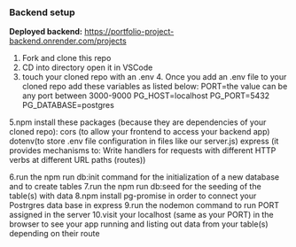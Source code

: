 ### Backend setup

**Deployed backend:** https://portfolio-project-backend.onrender.com/projects

1. Fork and clone this repo
2. CD into directory open it in VSCode
3. touch your cloned repo with an .env 4. Once you add an .env file to your cloned repo add these variables as listed below:
   PORT=the value can be any port between 3000-9000
   PG_HOST=localhost
   PG_PORT=5432
   PG_DATABASE=postgres

5.npm install these packages (because they are dependencies of your cloned repo):
cors (to allow your frontend to access your backend app)
dotenv(to store .env file configuration in files like our server.js)
express (it provides mechanisms to: Write handlers for requests with different HTTP verbs at different URL paths (routes))

6.run the npm run db:init command for the initialization of a new database and to create tables
7.run the npm run db:seed for the seeding of the table(s) with data
8.npm install pg-promise in order to connect your Postrgres data base in express
9.run the nodemon command to run PORT assigned in the server
10.visit your localhost (same as your PORT) in the browser to see your app running and listing out data from your table(s) depending on their route
